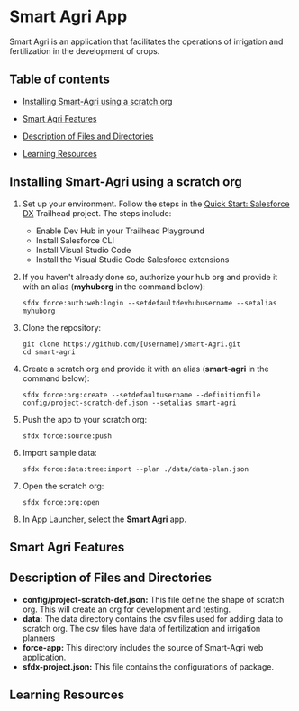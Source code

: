 # Smart Agri App

Smart Agri is an application that facilitates the operations of irrigation and fertilization in the development of crops.

## Table of contents

-   [Installing Smart-Agri using a scratch org](#installing-smart-agri-using-a-scratch-org)

-   [Smart Agri Features](#smart-agri-features)

-   [Description of Files and Directories](#Description-of-files-and-directories)

-   [Learning Resources](#learning-resources)

## Installing Smart-Agri using a scratch org

1. Set up your environment. Follow the steps in the [Quick Start: Salesforce DX](https://trailhead.salesforce.com/en/content/learn/projects/quick-start-salesforce-dx/) Trailhead project. The steps include:

    - Enable Dev Hub in your Trailhead Playground
    - Install Salesforce CLI
    - Install Visual Studio Code
    - Install the Visual Studio Code Salesforce extensions

2. If you haven't already done so, authorize your hub org and provide it with an alias (**myhuborg** in the command below):

    ```
    sfdx force:auth:web:login --setdefaultdevhubusername --setalias myhuborg
    ```

3. Clone the repository:

    ```
    git clone https://github.com/[Username]/Smart-Agri.git
    cd smart-agri
    ```

4. Create a scratch org and provide it with an alias (**smart-agri** in the command below):

    ```
    sfdx force:org:create --setdefaultusername --definitionfile config/project-scratch-def.json --setalias smart-agri
    ```

5. Push the app to your scratch org:

    ```
    sfdx force:source:push
    ```

6. Import sample data:

    ```
    sfdx force:data:tree:import --plan ./data/data-plan.json
    ```


7. Open the scratch org:

    ```
    sfdx force:org:open
    ```

8. In App Launcher, select the **Smart Agri** app.

## Smart Agri Features

## Description of Files and Directories

-   **config/project-scratch-def.json:** This file define the shape of scratch org. This will create an org for development and testing.
-   **data:** The data directory contains the csv files used for adding data to scratch org. The csv files have data of fertilization and irrigation planners
-   **force-app:** This directory includes the source of Smart-Agri web application.
-   **sfdx-project.json:** This file contains the configurations of package. 

## Learning Resources